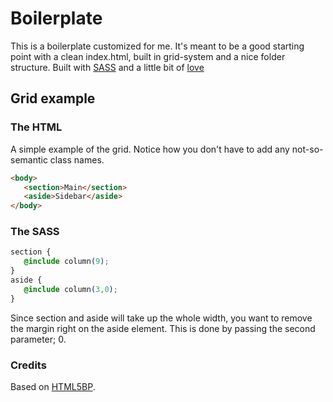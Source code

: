 Boilerplate
===========
This is a boilerplate customized for me. It's meant to be a good starting point with a clean index.html, built in grid-system and a nice folder structure.
Built with [SASS](http://sass-lang.com/) and a little bit of [love](https://www.google.se/search?q=cute+kittens&sugexp=chrome,mod%3D0&um=1&ie=UTF-8&hl=sv&tbm=isch&source=og&sa=N&tab=wi&ei=g0eaUOGrIeje4QT1wYH4CQ&biw=1539&bih=1056&sei=hUeaUK2aE-jj4QT25ICgBQ)

Grid example
-------------

### The HTML

A simple example of the grid. Notice how you don't have to add any not-so-semantic class names.

```html
<body>
   <section>Main</section>
   <aside>Sidebar</aside>
</body>
```

### The SASS

```css
section {
   @include column(9);
}
aside {
   @include column(3,0);
}
```
Since section and aside will take up the whole width, you want to remove the margin right on the aside element.
This is done by passing the second parameter; 0.

### Credits

Based on [HTML5BP](http://html5boilerplate.com/).